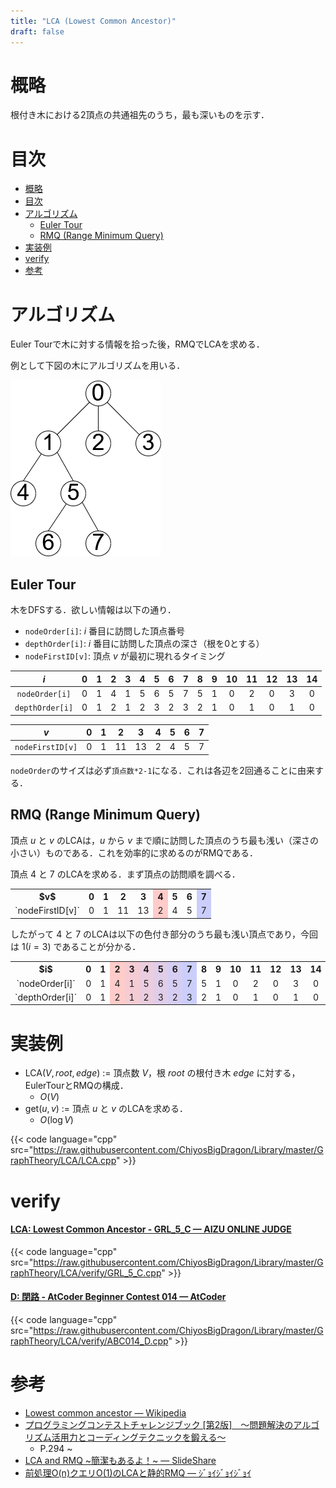 ```yaml
---
title: "LCA (Lowest Common Ancestor)"
draft: false
---
```


# 概略
根付き木における2頂点の共通祖先のうち，最も深いものを示す．

# 目次
- [概略](#%E6%A6%82%E7%95%A5)
- [目次](#%E7%9B%AE%E6%AC%A1)
- [アルゴリズム](#%E3%82%A2%E3%83%AB%E3%82%B4%E3%83%AA%E3%82%BA%E3%83%A0)
	- [Euler Tour](#Euler-Tour)
	- [RMQ (Range Minimum Query)](#RMQ-Range-Minimum-Query)
- [実装例](#%E5%AE%9F%E8%A3%85%E4%BE%8B)
- [verify](#verify)
- [参考](#%E5%8F%82%E8%80%83)

# アルゴリズム
Euler Tourで木に対する情報を拾った後，RMQでLCAを求める．

例として下図の木にアルゴリズムを用いる．

![](./images/tree.png)

## Euler Tour
木をDFSする．欲しい情報は以下の通り．

- `nodeOrder[i]`: $i$ 番目に訪問した頂点番号
- `depthOrder[i]`: $i$ 番目に訪問した頂点の深さ（根を0とする）
- `nodeFirstID[v]`: 頂点 $v$ が最初に現れるタイミング

$i$ | 0 | 1 | 2 | 3 | 4 | 5 | 6 | 7 | 8 | 9 | 10 | 11 | 12 | 13 | 14
:---: | :---: | :---: | :---: | :---: | :---: | :---: | :---: | :---: | :---: | :---: | :---: | :---: | :---: | :---: | :---:
`nodeOrder[i]` | 0 | 1 | 4 | 1 | 5 | 6 | 5 | 7 | 5 | 1 | 0 | 2 | 0 | 3 | 0
`depthOrder[i]` | 0 | 1 | 2 | 1 | 2 | 3 | 2 | 3 | 2 | 1 | 0 | 1 | 0 | 1 | 0

$v$ | 0 | 1 | 2 | 3 | 4 | 5 | 6 | 7
:---: | :---: | :---: | :---: | :---: | :---: | :---: | :---: | :---:
`nodeFirstID[v]` | 0 | 1 | 11 | 13 | 2 | 4 | 5 | 7

`nodeOrder`のサイズは必ず`頂点数*2-1`になる．これは各辺を2回通ることに由来する．

## RMQ (Range Minimum Query)
頂点 $u$ と $v$ のLCAは，$u$ から $v$ まで順に訪問した頂点のうち最も浅い（深さの小さい）ものである．これを効率的に求めるのがRMQである．

頂点 $4$ と $7$ のLCAを求める．まず頂点の訪問順を調べる．

<style type="text/css">
    .tg .tg-c4ww{background-color:#cbcefb;}
    .tg .tg-bolj{background-color:#ffccc9;}
</style>
<table class="tg">
  <tr>
    <th class="tg-c3ow">$v$<br></th>
    <th class="tg-c3ow">0</th>
    <th class="tg-c3ow">1</th>
    <th class="tg-c3ow">2</th>
    <th class="tg-c3ow">3</th>
    <th class="tg-bolj">4<br></th>
    <th class="tg-c3ow">5</th>
    <th class="tg-c3ow">6</th>
    <th class="tg-c4ww">7</th>
  </tr>
  <tr>
    <td class="tg-c3ow">`nodeFirstID[v]`</td>
    <td class="tg-c3ow">0</td>
    <td class="tg-c3ow">1</td>
    <td class="tg-c3ow">11</td>
    <td class="tg-c3ow">13</td>
    <td class="tg-bolj">2<br></td>
    <td class="tg-c3ow">4<br></td>
    <td class="tg-c3ow">5</td>
    <td class="tg-c4ww">7</td>
  </tr>
</table>

したがって $4$ と $7$ のLCAは以下の色付き部分のうち最も浅い頂点であり，今回は $1(i=3)$ であることが分かる．

<style type="text/css">
    .tg{text-align:center;}
    .tg .tg-bolj{background-color:#ffccc9;}
    .tg .tg-nly6{background-color:#f5ccd4;}
    .tg .tg-bhmg{background-color:#eacdde;}
    .tg .tg-wspl{background-color:#e0cde8;}
    .tg .tg-8vju{background-color:#d6cef2;}
    .tg .tg-sh07{background-color:#cbcefb;}
</style>
<table class="tg">
  <tr>
    <th class="tg-c3ow">$i$<br></th>
    <th class="tg-c3ow">0</th>
    <th class="tg-c3ow">1</th>
    <th class="tg-bolj">2</th>
    <th class="tg-nly6">3</th>
    <th class="tg-bhmg">4<br></th>
    <th class="tg-wspl">5</th>
    <th class="tg-8vju">6</th>
    <th class="tg-sh07">7</th>
    <th class="tg-baqh">8</th>
    <th class="tg-baqh">9</th>
    <th class="tg-baqh">10</th>
    <th class="tg-baqh">11</th>
    <th class="tg-baqh">12</th>
    <th class="tg-baqh">13</th>
    <th class="tg-baqh">14</th>
  </tr>
  <tr>
    <td class="tg-c3ow">`nodeOrder[i]`</td>
    <td class="tg-c3ow">0</td>
    <td class="tg-c3ow">1</td>
    <td class="tg-bolj">4</td>
    <td class="tg-nly6">1</td>
    <td class="tg-bhmg">5</td>
    <td class="tg-wspl">6</td>
    <td class="tg-8vju">5</td>
    <td class="tg-sh07">7</td>
    <td class="tg-baqh">5</td>
    <td class="tg-baqh">1</td>
    <td class="tg-baqh">0</td>
    <td class="tg-baqh">2</td>
    <td class="tg-baqh">0</td>
    <td class="tg-baqh">3</td>
    <td class="tg-baqh">0</td>
  </tr>
  <tr>
    <td class="tg-c3ow">`depthOrder[i]`</td>
    <td class="tg-c3ow">0</td>
    <td class="tg-c3ow">1</td>
    <td class="tg-bolj">2</td>
    <td class="tg-nly6">1</td>
    <td class="tg-bhmg">2</td>
    <td class="tg-wspl">3</td>
    <td class="tg-8vju">2</td>
    <td class="tg-sh07">3</td>
    <td class="tg-baqh">2</td>
    <td class="tg-baqh">1</td>
    <td class="tg-baqh">0</td>
    <td class="tg-baqh">1</td>
    <td class="tg-baqh">0</td>
    <td class="tg-baqh">1</td>
    <td class="tg-baqh">0</td>
  </tr>
</table>

# 実装例

- LCA$(V,root,edge)$ := 頂点数 $V$，根 $root$ の根付き木 $edge$ に対する，EulerTourとRMQの構成．
    - $O(V)$
- get$(u,v)$ := 頂点 $u$ と $v$ のLCAを求める．
    - $O(\log{V})$

{{< code language="cpp" src="https://raw.githubusercontent.com/ChiyosBigDragon/Library/master/GraphTheory/LCA/LCA.cpp" >}}

# verify
<h4 id="AOJ GRL_5_C"><a href="https://onlinejudge.u-aizu.ac.jp/problems/GRL_5_C">LCA: Lowest Common Ancestor - GRL_5_C &mdash; AIZU ONLINE JUDGE</a></h4>

{{< code language="cpp" src="https://raw.githubusercontent.com/ChiyosBigDragon/Library/master/GraphTheory/LCA/verify/GRL_5_C.cpp" >}}

<h4 id="ABC014_D"><a href="https://atcoder.jp/contests/abc014/tasks/abc014_4">D: 閉路 - AtCoder Beginner Contest 014 &mdash; AtCoder</a></h4>

{{< code language="cpp" src="https://raw.githubusercontent.com/ChiyosBigDragon/Library/master/GraphTheory/LCA/verify/ABC014_D.cpp" >}}

# 参考
- [Lowest common ancestor &mdash; Wikipedia](https://en.wikipedia.org/wiki/Lowest_common_ancestor)
- <a target="_blank" href="https://www.amazon.co.jp/gp/product/4839941068/ref=as_li_tl?ie=UTF8&camp=247&creative=1211&creativeASIN=4839941068&linkCode=as2&tag=chiyosbigdrag-22&linkId=951fa29af799762ef87abd1933093da4">プログラミングコンテストチャレンジブック [第2版]　～問題解決のアルゴリズム活用力とコーディングテクニックを鍛える～</a><img src="//ir-jp.amazon-adsystem.com/e/ir?t=chiyosbigdrag-22&l=am2&o=9&a=4839941068" width="1" height="1" border="0" alt="" style="border:none !important; margin:0px !important;" />
    - P.294 ~
- [LCA and RMQ ~簡潔もあるよ！~ &mdash; SlideShare](https://www.slideshare.net/yumainoue965/lca-and-rmq)
- [前処理O(n)クエリO(1)のLCAと静的RMQ &mdash; ｼﾞｮｲｼﾞｮｲｼﾞｮｲ](http://joisino.hatenablog.com/entry/2017/08/13/210000)
